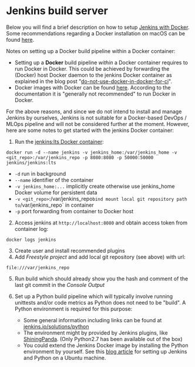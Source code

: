 # Jenkins build server

Below you will find a brief description on how to setup [Jenkins with Docker](https://github.com/jenkinsci/docker/blob/master/README.md). 
Some recommendations regarding a Docker installation on macOS can be found [here](../README.md).

Notes on setting up a Docker build pipeline within a Docker container:
 - Setting up a **Docker** build pipeline *within* a Docker container requires to run Docker in Docker. This could be achieved by forwarding the (Docker) host Docker daemon to the jenkins Docker container as explained in the blog post "[do-not-use-docker-in-docker-for-ci](https://jpetazzo.github.io/2015/09/03/do-not-use-docker-in-docker-for-ci/)". 
 - Docker images with Docker can be found [here](https://hub.docker.com/_/docker). According to the documentation it is "generally not recommended" to run Docker in Docker.

 For the above reasons, and since we do not intend to install and manage Jenkins by ourselves, Jenkins is not suitable for a Docker-based DevOps / MLOps pipeline and will not be considered further at the moment.
 However, here are some notes to get started with the jenkins Docker container:

1. Run the [jenkins:lts Docker container](https://github.com/jenkinsci/docker/blob/master/README.md):
 ```
 docker run -d --name jenkins -v jenkins_home:/var/jenkins_home -v <git_repo>:/var/jenkins_repo -p 8080:8080 -p 50000:50000 jenkins/jenkins:lts
 ```

   - `-d` run in background
   - `--name` identifier of the container
   - `-v jenkins_home:...` implicitly create otherwise use jenkins_home Docker volume for persistent data
   - `-v <git_repo>`:/var/jenkins_repo` bind mount local git repository path to `/var/jenkins_repo` in container
   - `-p` port forwarding from container to Docker host

2. Access jenkins at `http://localhost:8080` and obtain access token from container log:
```
docker logs jenkins
```
3. Create user and install recommended plugins
4. Add *Freestyle project* and add local git repository (see above) with url:
```
file:///var/jenkins_repo
```
5. Run build which should already show you the hash and comment of the last git commit in the *Console Output*
6. Set up a Python build pipeline which will typically involve running unittests and/or code metrics as Python does not need to be "build". A Python environment is required for this purpose:

    - Some general information including links can be found at [jenkins.io/solutions/python](https://jenkins.io/solutions/python/)
    - The environment might by provided by Jenkins plugins, like [ShiningPanda](https://plugins.jenkins.io/shiningpanda/). (Only Python2.7 has been available out of the box)
    - You could extend the Jenkins Docker image by installing the Python environment by yourself. See this [blog article](http://www.alexconrad.org/2011/10/jenkins-and-python.html) for setting up Jenkins and Python on a Ubuntu machine. 
